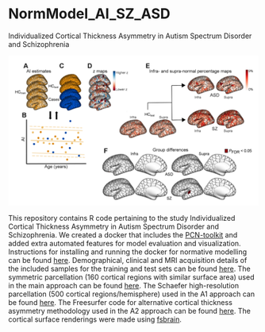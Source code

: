 # NormModel_AI_SZ_ASD
Individualized Cortical Thickness Asymmetry in Autism Spectrum Disorder and Schizophrenia

![alt text](https://github.com/iamjoostjanssen/NormModel_AI_SZ_ASD/blob/main/figure1.png?raw=true)

This repository contains R code pertaining to the study Individualized Cortical Thickness Asymmetry in Autism Spectrum Disorder and Schizophrenia.
We created a docker that includes the [PCN-toolkit](https://pcntoolkit.readthedocs.io/en/latest/) and added extra automated features for model evaluation and visualization. 
Instructions for installing and running the docker for normative modelling can be found [here](https://github.com/iamjoostjanssen/NormModel_MorphoSim_SZ/blob/main/Docker_and_ReferenceModelling.txt). Demographical, clinical and MRI acquisition details of the included samples for the training and test sets can be found [here](https://github.com/iamjoostjanssen/NormModel_AI_SZ_ASD/tree/main/Study%20details). The symmetric parcellation (160 cortical regions with similar surface area) used in the main approach can be found [here](https://github.com/RafaelRomeroGarcia/subParcellation_symmetric). The Schaefer high-resolution parcellation (500 cortical regions/hemisphere) used in the A1 approach can be found [here](https://github.com/ThomasYeoLab/CBIG/tree/master/stable_projects/brain_parcellation/Schaefer2018_LocalGlobal). The Freesurfer code for alternative cortical thickness asymmetry methodology used in the A2 approach can be found [here](https://surfer.nmr.mgh.harvard.edu/fswiki/Xhemi). The cortical surface renderings were made using [fsbrain](https://cran.r-project.org/web/packages/fsbrain/vignettes/fsbrain.html).
